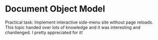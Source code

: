 # Document Object Model

Practical task: Implement interactive side-menu site without page reloads. This topic handed over lots of knowledge and it was interesting and chanllenged. I pretty appreciated for it!